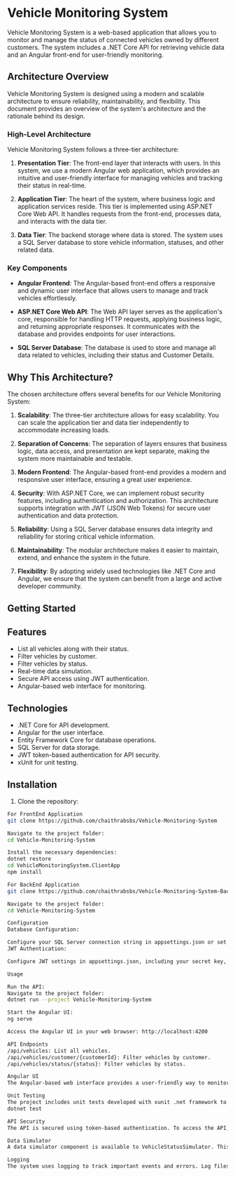 
# Vehicle Monitoring System

Vehicle Monitoring System is a web-based application that allows you to monitor and manage the status of connected vehicles owned by different customers. The system includes a .NET Core API for retrieving vehicle data and an Angular front-end for user-friendly monitoring.

## Architecture Overview

Vehicle Monitoring System is designed using a modern and scalable architecture to ensure reliability, maintainability, and flexibility. This document provides an overview of the system's architecture and the rationale behind its design.

### High-Level Architecture

Vehicle Monitoring System follows a three-tier architecture:

1. **Presentation Tier**: The front-end layer that interacts with users. In this system, we use a modern Angular web application, which provides an intuitive and user-friendly interface for managing vehicles and tracking their status in real-time.

2. **Application Tier**: The heart of the system, where business logic and application services reside. This tier is implemented using ASP.NET Core Web API. It handles requests from the front-end, processes data, and interacts with the data tier.

3. **Data Tier**: The backend storage where data is stored. The system uses a SQL Server database to store vehicle information, statuses, and other related data.

### Key Components

- **Angular Frontend**: The Angular-based front-end offers a responsive and dynamic user interface that allows users to manage and track vehicles effortlessly.

- **ASP.NET Core Web API**: The Web API layer serves as the application's core, responsible for handling HTTP requests, applying business logic, and returning appropriate responses. It communicates with the database and provides endpoints for user interactions.

- **SQL Server Database**: The database is used to store and manage all data related to vehicles, including their status and Customer Details.

## Why This Architecture?

The chosen architecture offers several benefits for our Vehicle Monitoring System:

1. **Scalability**: The three-tier architecture allows for easy scalability. You can scale the application tier and data tier independently to accommodate increasing loads.

2. **Separation of Concerns**: The separation of layers ensures that business logic, data access, and presentation are kept separate, making the system more maintainable and testable.

3. **Modern Frontend**: The Angular-based front-end provides a modern and responsive user interface, ensuring a great user experience.

4. **Security**: With ASP.NET Core, we can implement robust security features, including authentication and authorization. This architecture supports integration with JWT (JSON Web Tokens) for secure user authentication and data protection.

5. **Reliability**: Using a SQL Server database ensures data integrity and reliability for storing critical vehicle information.

6. **Maintainability**: The modular architecture makes it easier to maintain, extend, and enhance the system in the future.

7. **Flexibility**: By adopting widely used technologies like .NET Core and Angular, we ensure that the system can benefit from a large and active developer community.

## Getting Started

## Features

- List all vehicles along with their status.
- Filter vehicles by customer.
- Filter vehicles by status.
- Real-time data simulation.
- Secure API access using JWT authentication.
- Angular-based web interface for monitoring.

## Technologies

- .NET Core for API development.
- Angular for the user interface.
- Entity Framework Core for database operations.
- SQL Server for data storage.
- JWT token-based authentication for API security.
- xUnit for unit testing.

## Installation

1. Clone the repository:

```bash
For FrontEnd Application
git clone https://github.com/chaithrabsbs/Vehicle-Monitoring-System

Navigate to the project folder:
cd Vehicle-Monitoring-System

Install the necessary dependencies:
dotnet restore
cd VehicleMonitoringSystem.ClientApp
npm install

For BackEnd Application
git clone https://github.com/chaithrabsbs/Vehicle-Monitoring-System-Backend-

Navigate to the project folder:
cd Vehicle-Monitoring-System

Configuration
Database Configuration:

Configure your SQL Server connection string in appsettings.json or set the environment variable.
JWT Authentication:

Configure JWT settings in appsettings.json, including your secret key, issuer, and audience.

Usage

Run the API:
Navigate to the project folder:
dotnet run --project Vehicle-Monitoring-System

Start the Angular UI:
ng serve

Access the Angular UI in your web browser: http://localhost:4200

API Endpoints
/api/vehicles: List all vehicles.
/api/vehicles/customer/{customerId}: Filter vehicles by customer.
/api/vehicles/status/{status}: Filter vehicles by status.

Angular UI
The Angular-based web interface provides a user-friendly way to monitor and display connected vehicles.

Unit Testing
The project includes unit tests developed with xunit .net framework to ensure the reliability of the API and its components. You can run the tests using the following command:
dotnet test

API Security
The API is secured using token-based authentication. To access the API, you need a valid JWT token. You can obtain a token by authenticating with the Token API in IdController class.

Data Simulator
A data simulator component is available to VehicleStatusSimulator. This is useful for testing and monitoring the system without real vehicles.

Logging
The system uses logging to track important events and errors. Log files are stored in the logs directory.
